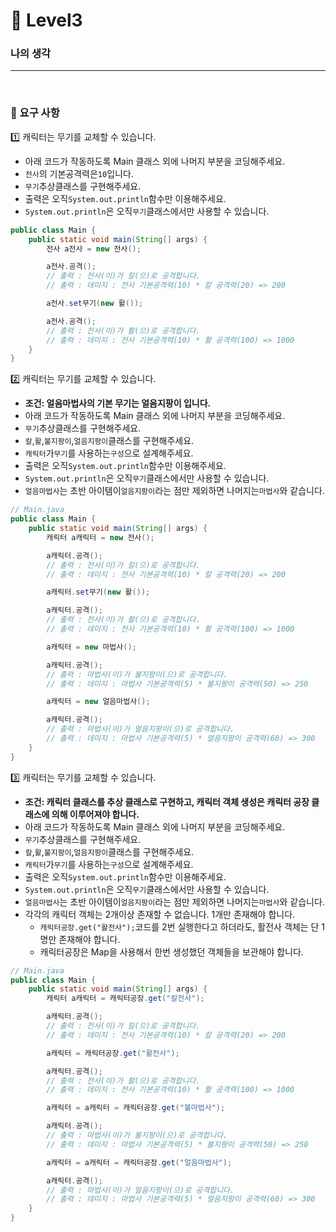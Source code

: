 # 🚀 Level3

### 나의 생각

---

<br/>

### 🎯 요구 사항

1️⃣ 캐릭터는 무기를 교체할 수 있습니다.

- 아래 코드가 작동하도록 Main 클래스 외에 나머지 부분을 코딩해주세요.
- `전사`의 기본공격력은`10`입니다.
- `무기`추상클래스를 구현해주세요.
- 출력은 오직`System.out.println`함수만 이용해주세요.
- `System.out.println`은 오직`무기`클래스에서만 사용할 수 있습니다.

```java
public class Main {
    public static void main(String[] args) {
        전사 a전사 = new 전사();

        a전사.공격();
        // 출력 : 전사(이)가 칼(으)로 공격합니다.
        // 출력 : 데미지 : 전사 기본공격력(10) * 칼 공격력(20) => 200

        a전사.set무기(new 활());

        a전사.공격();
        // 출력 : 전사(이)가 활(으)로 공격합니다.
        // 출력 : 데미지 : 전사 기본공격력(10) * 활 공격력(100) => 1000
    }
}
```

2️⃣ 캐릭터는 무기를 교체할 수 있습니다.

- **조건: 얼음마법사의 기본 무기는 얼음지팡이 입니다.**
- 아래 코드가 작동하도록 Main 클래스 외에 나머지 부분을 코딩해주세요.
- `무기`추상클래스를 구현해주세요.
- `칼`,`활`,`불지팡이`,`얼음지팡이`클래스를 구현해주세요.
- `캐릭터`가`무기`를 사용하는`구성`으로 설계해주세요.
- 출력은 오직`System.out.println`함수만 이용해주세요.
- `System.out.println`은 오직`무기`클래스에서만 사용할 수 있습니다.
- `얼음마법사`는 초반 아이템이`얼음지팡이`라는 점만 제외하면 나머지는`마법사`와 같습니다.

```java
// Main.java
public class Main {
    public static void main(String[] args) {
        캐릭터 a캐릭터 = new 전사();

        a캐릭터.공격();
        // 출력 : 전사(이)가 칼(으)로 공격합니다.
        // 출력 : 데미지 : 전사 기본공격력(10) * 칼 공격력(20) => 200

        a캐릭터.set무기(new 활());

        a캐릭터.공격();
        // 출력 : 전사(이)가 활(으)로 공격합니다.
        // 출력 : 데미지 : 전사 기본공격력(10) * 활 공격력(100) => 1000

        a캐릭터 = new 마법사();

        a캐릭터.공격();
        // 출력 : 마법사(이)가 불지팡이(으)로 공격합니다.
        // 출력 : 데미지 : 마법사 기본공격력(5) * 불지팡이 공격력(50) => 250

        a캐릭터 = new 얼음마법사();

        a캐릭터.공격();
        // 출력 : 마법사(이)가 얼음지팡이(으)로 공격합니다.
        // 출력 : 데미지 : 마법사 기본공격력(5) * 얼음지팡이 공격력(60) => 300
    }
}
```

3️⃣ 캐릭터는 무기를 교체할 수 있습니다.

- **조건: 캐릭터 클래스를 추상 클래스로 구현하고, 캐릭터 객체 생성은 캐릭터 공장 클래스에 의해 이루어져야 합니다.**
- 아래 코드가 작동하도록 Main 클래스 외에 나머지 부분을 코딩해주세요.
- `무기`추상클래스를 구현해주세요.
- `칼`,`활`,`불지팡이`,`얼음지팡이`클래스를 구현해주세요.
- `캐릭터`가`무기`를 사용하는`구성`으로 설계해주세요.
- 출력은 오직`System.out.println`함수만 이용해주세요.
- `System.out.println`은 오직`무기`클래스에서만 사용할 수 있습니다.
- `얼음마법사`는 초반 아이템이`얼음지팡이`라는 점만 제외하면 나머지는`마법사`와 같습니다.
- 각각의 캐릭터 객체는 2개이상 존재할 수 없습니다. 1개만 존재해야 합니다.
    - `캐릭터공장.get("활전사");`코드를 2번 실행한다고 하더라도, 활전사 객체는 단 1명만 존재해야 합니다.
    - 캐릭터공장은 Map을 사용해서 한번 생성했던 객체들을 보관해야 합니다.

```java
// Main.java
public class Main {
    public static void main(String[] args) {
        캐릭터 a캐릭터 = 캐릭터공장.get("칼전사");

        a캐릭터.공격();
        // 출력 : 전사(이)가 칼(으)로 공격합니다.
        // 출력 : 데미지 : 전사 기본공격력(10) * 칼 공격력(20) => 200

        a캐릭터 = 캐릭터공장.get("활전사");

        a캐릭터.공격();
        // 출력 : 전사(이)가 활(으)로 공격합니다.
        // 출력 : 데미지 : 전사 기본공격력(10) * 활 공격력(100) => 1000

        a캐릭터 = a캐릭터 = 캐릭터공장.get("불마법사");

        a캐릭터.공격();
        // 출력 : 마법사(이)가 불지팡이(으)로 공격합니다.
        // 출력 : 데미지 : 마법사 기본공격력(5) * 불지팡이 공격력(50) => 250

        a캐릭터 = a캐릭터 = 캐릭터공장.get("얼음마법사");

        a캐릭터.공격();
        // 출력 : 마법사(이)가 얼음지팡이(으)로 공격합니다.
        // 출력 : 데미지 : 마법사 기본공격력(5) * 얼음지팡이 공격력(60) => 300
    }
}
```